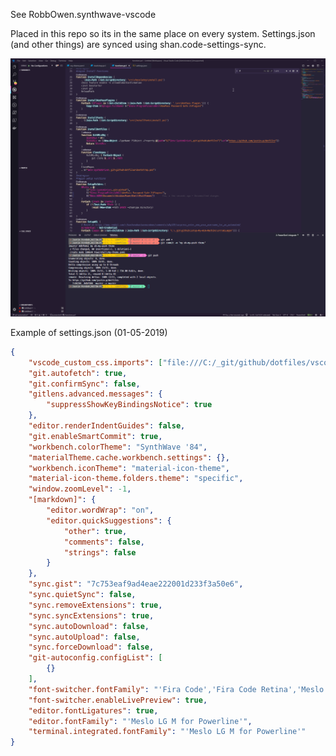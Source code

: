 See RobbOwen.synthwave-vscode

Placed in this repo so its in the same place on every system. Settings.json (and other things) are synced using shan.code-settings-sync.    

![vscode](https://raw.githubusercontent.com/justin-p/Setup-My-W10-Machine/wsl-automation/_img/Code_YNk0nJukB8.png)

Example of settings.json (01-05-2019)

```json
{
    "vscode_custom_css.imports": ["file:///C:/_git/github/dotfiles/vscode/synthwave84.css"],   
    "git.autofetch": true,
    "git.confirmSync": false,
    "gitlens.advanced.messages": {
        "suppressShowKeyBindingsNotice": true
    },
    "editor.renderIndentGuides": false,
    "git.enableSmartCommit": true,
    "workbench.colorTheme": "SynthWave '84",
    "materialTheme.cache.workbench.settings": {},
    "workbench.iconTheme": "material-icon-theme",
    "material-icon-theme.folders.theme": "specific",
    "window.zoomLevel": -1,
    "[markdown]": {
        "editor.wordWrap": "on",
        "editor.quickSuggestions": {
            "other": true,
            "comments": false,
            "strings": false
        }
    },
    "sync.gist": "7c753eaf9ad4eae222001d233f3a50e6",
    "sync.quietSync": false,
    "sync.removeExtensions": true,
    "sync.syncExtensions": true,
    "sync.autoDownload": false,
    "sync.autoUpload": false,
    "sync.forceDownload": false,
    "git-autoconfig.configList": [
        {}
    ],
    "font-switcher.fontFamily": "'Fira Code','Fira Code Retina','Meslo LG M for Powerline', Consolas, 'Courier New', monospace",
    "font-switcher.enableLivePreview": true,
    "editor.fontLigatures": true,
    "editor.fontFamily": "'Meslo LG M for Powerline'",
    "terminal.integrated.fontFamily": "'Meslo LG M for Powerline'"
}
```
